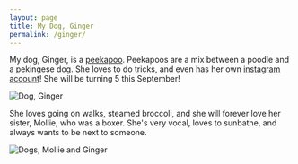 ```yaml
---
layout: page
title: My Dog, Ginger
permalink: /ginger/
---
```


My dog, Ginger, is a [peekapoo](https://dogtime.com/dog-breeds/peekapoo). Peekapoos are a mix between a poodle and a pekingese dog. She loves to do tricks, and even has her own [instagram account](https://www.instagram.com/mollie.and.ginger/?hl=en)! She will be turning 5 this September!

![Dog, Ginger](gingerInCar.PNG)
    
She loves going on walks, steamed broccoli, and she will forever love her sister, Mollie, who was a boxer. She's very vocal, loves to sunbathe, and always wants to be next to someone.

![Dogs, Mollie and Ginger](mollieAndGinger.JPG)


